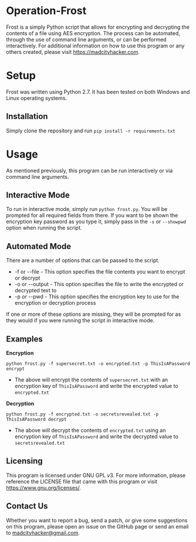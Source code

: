 # Operation-Frost

Frost is a simply Python script that allows for encrypting and decrypting the contents of a file using AES encryption. The process can be automated, through the use of command line arguments, or can be performed interactively. For additional information on how to use this program or any others created, please visit https://madcityhacker.com.

# Setup
Frost was written using Python 2.7. It has been tested on both Windows and Linux operating systems.

Installation
------------
Simply clone the repository and run `pip install -r requirements.txt`

# Usage
As mentioned previously, this program can be run interactively or via command line arguments.

Interactive Mode
----------------
To run in interactive mode, simply run `python frost.py`. You will be prompted for all required fields from there. If you want to be shown the encryption key password as you type it, simply pass in the `-s` or `--showpwd` option when running the script.

Automated Mode
--------------
There are a number of options that can be passed to the script.

 * -f or --file <FILE> - This option specifies the file contents you want to encrypt or decrypt
 * -o or --output <FILE> - This option specifies the file to write the encrypted or decrypted text to
 * -p or --pwd <PASSWORD> - This option specifies the encryption key to use for the encryption or decryption process
 
If one or more of these options are missing, they will be prompted for as they would if you were running the script in interactive mode.

Examples
--------
**Encryption**

`python frost.py -f supersecret.txt -o encrypted.txt -p ThisIsAPassword encrypt`
  * The above will encrypt the contents of `supersecret.txt` with an encryption key of `ThisIsAPassword` and write the encrypted value to `encrypted.txt`
  
**Decryption**

`python frost.py -f encrypted.txt -o secretsrevealed.txt -p ThisIsAPassword decrypt`
 * The above will decrypt the contents of `encrypted.txt` using an encryption key of `ThisIsAPassword` and write the decrypted value to `secretsrevealed.txt`
 
 Licensing
 ---------
 This program is licensed under GNU GPL v3. For more information, please reference the LICENSE file that came with this program or visit https://www.gnu.org/licenses/. 
 
 Contact Us
 ----------
 Whether you want to report a bug, send a patch, or give some suggestions on this program, please open an issue on the GitHub page or send an email to madcityhacker@gmail.com.
